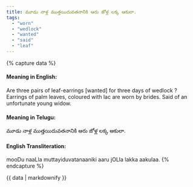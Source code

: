 ```yaml
---
title: మూడు నాళ్ల ముత్తయిదువతనానికి ఆరు జోళ్ల లక్క ఆకులా.
tags:
  - "worn"
  - "wedlock"
  - "wanted"
  - "said"
  - "leaf"
---
```


{% capture data %}
#### Meaning in English:
Are three pairs of leaf-earrings [wanted] for three days of wedlock ?
Earrings of palm leaves, coloured with lac are worn by brides.
Said of an unfortunate young widow.

#### Meaning in Telugu:
మూడు నాళ్ల ముత్తయిదువతనానికి ఆరు జోళ్ల లక్క ఆకులా.

#### English Transliteration:
mooDu naaLla muttayiduvatanaaniki aaru jOLla lakka aakulaa.
{% endcapture %}

<div class="notice">{{ data | markdownify }}</div>

